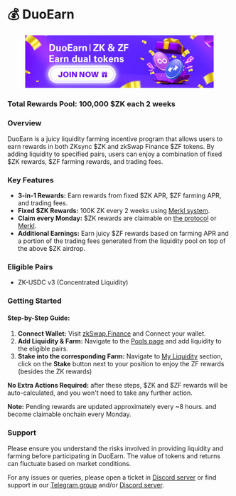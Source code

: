 # 💰 DuoEarn

<figure><img src="../.gitbook/assets/1400x392.png" alt=""><figcaption></figcaption></figure>

### Total Rewards Pool: 100,000 $ZK each 2 weeks

### Overview

DuoEarn is a juicy liquidity farming incentive program that allows users to earn rewards in both ZKsync $ZK and zkSwap Finance $ZF tokens. By adding liquidity to specified pairs, users can enjoy a combination of fixed $ZK rewards, $ZF farming rewards, and trading fees.

### Key Features

* **3-in-1 Rewards:** Earn rewards from fixed $ZK APR, $ZF farming APR, and trading fees.
* **Fixed $ZK Rewards:** 100K ZK every 2 weeks using [Merkl system](https://app.merkl.xyz/).&#x20;
* **Claim every Monday:** $ZK rewards are claimable on [the protocol](https://www.zkswap.finance/earn/pools) or [Merkl](https://app.merkl.xyz/).&#x20;
* **Additional Earnings:** Earn juicy $ZF rewards based on farming APR and a portion of the trading fees generated from the liquidity pool on top of the above $ZK airdrop.

### Eligible Pairs

* ZK-USDC v3 (Concentrated Liquidity)

### Getting Started

#### Step-by-Step Guide:&#x20;

1. **Connect Wallet:** Visit [zkSwap.Finance](https://www.zkswap.finance/) and Connect your wallet.
2. **Add Liquidity & Farm:** Navigate to the [Pools page](https://www.zkswap.finance/earn/pools) and add liquidity to the eligible pairs.
3. **Stake into the corresponding Farm:** Navigate to [My Liquidity](https://www.zkswap.finance/earn/myliquidity) section, click on the **Stake** button next to your position to enjoy the ZF rewards (besides the ZK rewards)&#x20;

**No Extra Actions Required:** after these steps, $ZK and $ZF rewards will be auto-calculated, and you won't need to take any further action.

**Note:** Pending rewards are updated approximately every \~8 hours. and become claimable onchain every Monday.

### Support

Please ensure you understand the risks involved in providing liquidity and farming before participating in DuoEarn. The value of tokens and returns can fluctuate based on market conditions.

For any issues or queries, please open a ticket in [Discord server](https://discord.gg/zkswap-finance) or find support in our [Telegram group](https://t.me/zkSwap_Finance_Official) and/or [Discord server](https://discord.gg/zkswap-finance).

